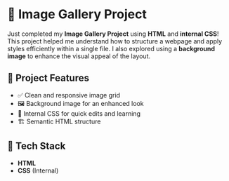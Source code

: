 # 🌄 Image Gallery Project

Just completed my **Image Gallery Project** using **HTML** and **internal CSS**!  
This project helped me understand how to structure a webpage and apply styles efficiently within a single file. I also explored using a **background image** to enhance the visual appeal of the layout.

## 🚀 Project Features

- ✅ Clean and responsive image grid  
- 🖼️ Background image for an enhanced look  
- 🧠 Internal CSS for quick edits and learning  
- 🏗️ Semantic HTML structure

## 📁 Tech Stack

- **HTML**
- **CSS** (Internal)
 

